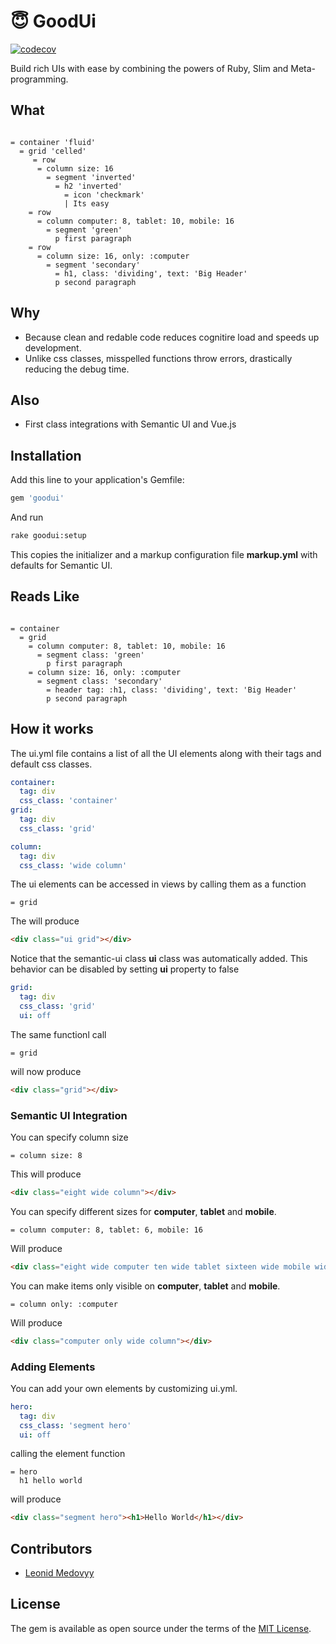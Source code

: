 # 😇 GoodUi
[![codecov](https://codecov.io/gh/leonid-io/dc-ui/branch/master/graph/badge.svg)](https://codecov.io/gh/goodlogik/GOOD-UI)

Build rich UIs with ease by combining the powers of Ruby, Slim and Meta-programming.

## What
```slim

= container 'fluid'
  = grid 'celled'
     = row
      = column size: 16
        = segment 'inverted'
          = h2 'inverted'
            = icon 'checkmark'
            | Its easy
    = row
      = column computer: 8, tablet: 10, mobile: 16
        = segment 'green'
          p first paragraph
    = row
      = column size: 16, only: :computer
        = segment 'secondary'
          = h1, class: 'dividing', text: 'Big Header'
          p second paragraph
```

## Why
- Because clean and redable code reduces cognitire load and speeds up development.
- Unlike css classes, misspelled functions throw errors, drastically reducing the debug time.

## Also
- First class integrations with Semantic UI and Vue.js

## Installation

Add this line to your application's Gemfile:

```ruby
gem 'goodui'
```

And run 

```bash
rake goodui:setup
```

This copies the initializer and a markup configuration file **markup.yml** with defaults for Semantic UI.

## Reads Like
```slim

= container
  = grid
    = column computer: 8, tablet: 10, mobile: 16
      = segment class: 'green'
        p first paragraph
    = column size: 16, only: :computer
      = segment class: 'secondary'
        = header tag: :h1, class: 'dividing', text: 'Big Header'
        p second paragraph
```

## How it works

The ui.yml file contains a list of all the UI elements along with their tags and default css classes.

```yaml
container:
  tag: div
  css_class: 'container'
grid:
  tag: div
  css_class: 'grid'

column:
  tag: div
  css_class: 'wide column'
```

The ui elements can be accessed in views by calling them as a function

```slim
= grid
```

The will produce

```html
<div class="ui grid"></div>
```

Notice that the semantic-ui class **ui** class was automatically added. This behavior can be disabled by 
setting **ui** property to false

```yaml
grid:
  tag: div
  css_class: 'grid'
  ui: off
```

The same functionl call 

```slim
= grid
```

will now produce

```html
<div class="grid"></div>
```

### Semantic UI Integration

You can specify column size

```slim
= column size: 8
```

This will produce

```html
<div class="eight wide column"></div>
```

You can specify different sizes for **computer**, **tablet** and **mobile**.

```slim
= column computer: 8, tablet: 6, mobile: 16
```

Will produce

```html
<div class="eight wide computer ten wide tablet sixteen wide mobile wide column"></div>
```

You can make items only visible on **computer**, **tablet** and **mobile**.

```slim
= column only: :computer
```

Will produce

```html
<div class="computer only wide column"></div>
```

### Adding Elements
You can add your own elements by customizing ui.yml.

```yaml
hero:
  tag: div
  css_class: 'segment hero'
  ui: off
```

calling the element function

```slim
= hero
  h1 hello world
```

will produce

```html
<div class="segment hero"><h1>Hello World</h1></div>
```

## Contributors
- [Leonid Medovyy]()


## License
The gem is available as open source under the terms of the [MIT License](http://opensource.org/licenses/MIT).
